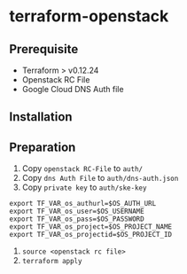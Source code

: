 # terraform-openstack

## Prerequisite
- Terraform > v0.12.24
- Openstack RC File
- Google Cloud DNS Auth file

## Installation

## Preparation 
1. Copy `openstack RC-File` to `auth/`
2. Copy `dns Auth File` to `auth/dns-auth.json`
3. Copy `private key` to `auth/ske-key`

```
export TF_VAR_os_authurl=$OS_AUTH_URL
export TF_VAR_os_user=$OS_USERNAME
export TF_VAR_os_pass=$OS_PASSWORD
export TF_VAR_os_project=$OS_PROJECT_NAME
export TF_VAR_os_projectid=$OS_PROJECT_ID
```
1. `source <openstack rc file>`
1. `terraform apply`

